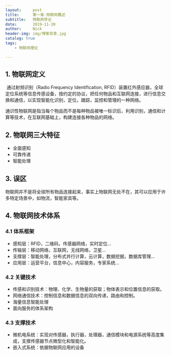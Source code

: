 ```yaml
---
layout:     post
title:      第一章-物联网概述
subtitle:   物联网导论
date:       2019-11-20
author:     Nick
header-img: img/博客背景.jpg
catalog: true
tags:
    - 物联网理论

---
```


## 1. 物联网定义

​        通过射频识别（Radio Frequency Identification, RFID）装置红外感应器，全球定位系统等信息传感设备，按约定的协议，把任何物品和互联网连接，进行信息交换和通信，以实现智能化识别，定位，跟踪，监控和管理的一种网络。

​        通识性物联网是指当每个物品而不是每种物品被唯一标识后，利用识别，通信和计算等技术，在互联网基础上，构建连接各种物品的网络。

## 2. 物联网三大特征

* 全面感知
* 可靠传递
* 智能处理

## 3. 误区

​    物联网并不是将全球所有物品连接起来，事实上物联网无处不在，其可以应用于许多特定场景中，如物流，智能家具等。

## 4. 物联网技术体系

### 4.1 体系框架

* 感知层：RFID，二维码，传感器网络，实时定位...
* 传输层：移动网络，互联网，无线网络，卫星...
* 支撑层：智能处理，分布式并行计算，云计算，数据挖掘，数据库管理...
* 应用层：运营平台，信息中心，内容服务，专家系统...

### 4.2  关键技术

* 传感和识别技术：物理、化学、生物量的获取；物体表示和位置信息的获取。
* 网络通信技术：控制信息和数据信息的双向传递，路由和控制。
* 海量信息智能处理
* 面向服务的体系架构

### 4.3 支撑技术

* 微机电系统：实现对传感器，执行器，处理器，通信模块和电源系统等高度集成，支撑传感器节点微型化和智能化。
* 嵌入式系统：依据物联网应用的设备
